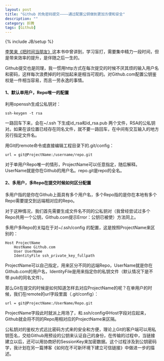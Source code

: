 ```yaml
---
layout: post
title: "Github 的免密码提交————通过配置公钥做到更加方便和安全"
description: ""
category: 折腾
tags: [Github]
---
```

{% include JB/setup %}

[李笑来《把时间当朋友》][1]这本书中曾讲到，学习盲打，需要集中精力一段时间，但是带来效率的提升，是伴随之后一生的。

Github提交也是同理，我一惯用http方式在每次提交的时候不厌其烦的输入用户名和密码，这样每次浪费掉的时间加起来是相当可观的。对Github.com配置公钥鉴权是一件相当容易，而且一劳永逸的事情。


#### 1、默认单用户，Repo唯一的配置

利用openssh生成公私钥对：

    ssh-keygen -t rsa

一路回车下来，会在~/.ssh 下生成id_rsa和id_rsa.pub 两个文件，RSA的公私钥对。如果在该位置已经存在同名文件，就不要一路回车，在中间有交互输入的地方另行指定文件名。

用Git的remote命令或直接编辑工程目录下的.git/config：

    url = git@ProjectName:/username/repo.git

对于单用户Repo唯一的情形，ProjectName可以任意指定，随后解释。UserName就是你在Github的用户名。repo.git是repo的全名。


#### 2、多用户，多Repo在提交时候如何区分配置

多用户指的是你在Github上面具有多个用户名，多个Repo指的是你在本地有多个Repo需要提交到远端相对应的Repo。

对于这种情况，我们首先需要生成文件名不同的公私钥对（我曾经尝试过多个Repo共用一个公钥，Github.com提示Error：公钥已被使）方法同上。

多用户多Repo的关隘在于对~/.ssh/config 的配置，这是按照ProjectName来区别的：

    Host ProjectName
        HostName Github.com
        User UserName
        IdentityFile ssh_private_key_fullpath


ProjectName可以自己指定，用来区分不同的远端Repo，UserName就是你在Github.com的用户名，IdentityFile是用来指定你的私钥文件（默认情况下是不带.pub的同名文件）。

那么Git在提交的时候是如何知道怎样去对应ProjectName的呢？在单用户的时候，我们在remote的url字段里面（.git/config）：

    url = git@ProjectName:/UserName/Repo.git

ProjectName字段此时就派上用场了，和.ssh/config中Host字段对应起来，Github就会将不同的Repo用相对应的ProjectName来区隔。




公私钥对的鉴权方式远比密码方式来的安全和方便，理论上Git的客户端可以用私钥签名，交给Github用预设的公钥来认证自己的身份，在传输的过程中，当链接建立以后，还可以用协商好的SessionKey来加密数据。这个过程涉及到公钥密码学，我计划在另一篇博客《如何在不可新环境下建立可信链接》中做进一步的描述。










[1]:http://wordpress.lixiaolai.com/time-friend.zip "李笑来，《把时间当作朋友》电子版官方下载"
